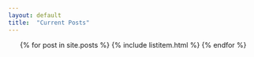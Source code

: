 ```yaml
---
layout: default
title:  "Current Posts"
---
```

<div id="archive" class="archive">
  <ul>
    {% for post in site.posts %}
      {% include listitem.html %}
    {% endfor %}
  </ul>
</div>
